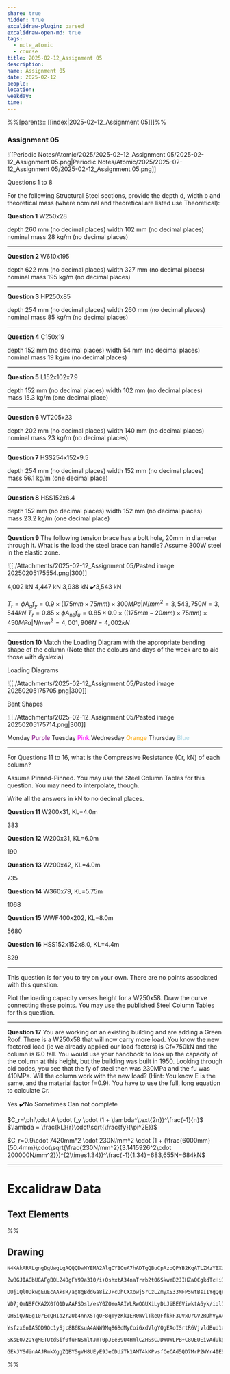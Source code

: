 ```yaml
---
share: true
hidden: true
excalidraw-plugin: parsed
excalidraw-open-md: true
tags:
  - note_atomic
  - course
title: 2025-02-12_Assignment 05
description: 
name: Assignment 05
date: 2025-02-12
people: 
location: 
weekday: 
time: 
---
```


%%[parents:: [[index|2025-02-12_Assignment 05]]]%%

### Assignment 05

![[Periodic Notes/Atomic/2025/2025-02-12_Assignment 05/2025-02-12_Assignment 05.png|Periodic Notes/Atomic/2025/2025-02-12_Assignment 05/2025-02-12_Assignment 05.png]]

Questions 1 to 8

For the following Structural Steel sections, provide the depth d, width b and theoretical mass (where nominal and theoretical are listed use Theoretical):

**Question 1**
W250x28

depth 260 mm (no decimal places)
width 102 mm (no decimal places)
nominal mass 28 kg/m (no decimal places)

---

**Question 2**
W610x195

depth 622 mm (no decimal places)
width 327 mm (no decimal places)
nominal mass 195 kg/m (no decimal places)

---

**Question 3**
HP250x85

depth 254 mm (no decimal places)
width 260 mm (no decimal places)
nominal mass 85 kg/m (no decimal places)

---

**Question 4**
C150x19

depth 152 mm (no decimal places)
width 54 mm (no decimal places)
nominal mass 19 kg/m (no decimal places)

---

**Question 5**
L152x102x7.9

depth 152 mm (no decimal places)
width 102 mm (no decimal places)
mass 15.3 kg/m (one decimal place)

---

**Question 6**
WT205x23

depth 202 mm (no decimal places)
width 140 mm (no decimal places)
nominal mass 23 kg/m (no decimal places)

---

**Question 7**
HSS254x152x9.5

depth 254 mm (no decimal places)
width 152 mm (no decimal places)
mass 56.1 kg/m (one decimal place)

---

**Question 8**
HSS152x6.4

depth 152 mm (no decimal places)
width 152 mm (no decimal places)
mass 23.2 kg/m (one decimal place)

---

**Question 9**
The following tension brace has a bolt hole, 20mm in diameter through it. What is the load the steel brace can handle? Assume 300W steel in the elastic zone. 

![[./Attachments/2025-02-12_Assignment 05/Pasted image 20250205175554.png|300]]

4,002 kN
4,447 kN
3,938 kN
✔️3,543 kN

$T_r=\phi A_g f_y=0.9\times(175mm\times75mm)\times300MPa|N/mm^2=3,543,750N=3,544kN$
$T_r=0.85\times\phi A_\text{ne}f_u=0.85\times0.9\times((175mm-20mm)\times75mm)\times450MPa|N/mm^2=4,001,906N=4,002kN$

---

**Question 10**
Match the Loading Diagram with the appropriate bending shape of the column
(Note that the colours and days of the week are to aid those with dyslexia)

Loading Diagrams

![[./Attachments/2025-02-12_Assignment 05/Pasted image 20250205175705.png|300]]

Bent Shapes

![[./Attachments/2025-02-12_Assignment 05/Pasted image 20250205175714.png|300]]

Monday <span style="color:purple">Purple</span>
Tuesday <span style="color:magenta">Pink</span>
Wednesday <span style="color:orange">Orange</span>
Thursday <span style="color:lightblue">Blue</span>

---

For Questions 11 to 16, what is the Compressive Resistance (Cr, kN) of each column?

Assume Pinned-Pinned. You may use the Steel Column Tables for this question. You may need to interpolate, though.

Write all the answers in kN to no decimal places.

**Question 11**
W200x31, KL=4.0m

383

**Question 12**
W200x31, KL=6.0m

190

**Question 13**
W200x42, KL=4.0m

735

**Question 14**
W360x79, KL=5.75m

1068

**Question 15**
WWF400x202, KL=8.0m

5680

**Question 16**
HSS152x152x8.0, KL=4.4m

829

---

This question is for you to try on your own. There are no points associated with this question.

Plot the loading capacity verses height for a W250x58. Draw the curve connecting these points. You may use the published Steel Column Tables for this question.

---

**Question 17**
You are working on an existing building and are adding a Green Roof. There is a W250x58 that will now carry more load. You know the new factored load (ie we already applied our load factors) is Cf=750kN and the column is 6.0 tall. You would use your handbook to look up the capacity of the column at this height, but the building was built in 1950. Looking through old codes, you see that the fy of steel then was 230MPa and the fu was 410MPa. Will the column work with the new load? (Hint: You know E is the same, and the material factor f=0.9). You have to use the full, long equation to calculate Cr.

Yes
✔️No
Sometimes
Can not complete

$C_r=\phi\cdot A \cdot f_y \cdot (1 + \lambda^\text{2n})^\frac{-1}{n}$
$\lambda = \frac{kL}{r}\cdot\sqrt{\frac{fy}{\pi^2E}}$

$C_r=0.9\cdot 7420mm^2 \cdot 230N/mm^2 \cdot (1 + (\frac{6000mm}{50.4mm}\cdot\sqrt{\frac{230N/mm^2}{3.1415926^2\cdot 200000N/mm^2}})^{2\times1.34})^\frac{-1}{1.34}=683,655N=684kN$

---

# Excalidraw Data

## Text Elements

%%

## Drawing

```compressed-json
N4KAkARALgngDgUwgLgAQQQDwMYEMA2AlgCYBOuA7hADTgQBuCpAzoQPYB2KqATLZMzYBXUtiRoIACyhQ4zZAHoFAc0JRJQgEYA6bGwC2CgF7N6hbEcK4OCtptbErHALRY8RMpWdx8Q1TdIEfARcZgRmBShcZQUebQA2bQAOGjoghH0EDihmbgBtcDBQMBKIEm4IAHlneIBFSoBHAGsGgGEAVQaAKwARdopNAGZamDYYVJLIWEQK3FJSNip+Usxu

ZwBGJIAGbUGAFgBOLZ4DgFY99a310/i+QshxtA34naTrrb2t06SkwYB2JIHZaQCgkdTcHiDQYJA57H6nHinQZHW6nYFSBCEZTSbgHRJ/eJ7HhJHik+I3RHo6zKYLcLbo5hQBZNBCtNj4NikCoAYnWCD5fImpU0uGwTWUCyEHGIbI5XIkTOszDgcyyUCFkAAZoR8PgAMqwWkSQQeDUQRnMhAAdTBkghDKZbBZBpgRvQJvK6Ml2I44VyaHp9wgbBV2

DUj1Ql0DkwgEuEcAAksR/ag8gBddGa8iZJPcDhCXXowjSrCzLZmyXS33MFP5wtBsIIYgQqF7eLrSHrdGMFjsLhoE7dpisTgAOU4Ym4f2Rg1Jg3WQKDhGYPXSUCb3CZQgQ6M0wmlAFFgplsrWC/h0UI4MRcOvm2h1tO24N4Qdrnt0UQOE08+fP2wxQ3NBNQIMJ0TgNhixyfJ7jAApJhKaMEK2WCM1g+CEMhaF4lheFEWRLZUWBEo8W0AkiRJMkKVO

VD7jQmN8FCKA2X0fQ1DvAAFSDsl/esY0ZOYoAAIWLRwOGUXiLyDLJiBE6ViwktA6yk/iolIKAAEF5kWSQQnvVBlPRGStIWChdNwfSIDmUyzSCPcKCA1AQPwMJCgAX2WYpSnKCQDySABpehSEGABxAAtJIABUwogzUtmwABNVp6AS/yzWmcR0ECbAonE2l0VWJ4eC+bQjlhc59lOP4tnnO4YwjZxZwOGF2z+NseGuEkavRUFiHBNBBiubQeD2ac/n

OH5iQ7NEg10rEcQHIa2r2Ub4nnX5TgOF8qTyzKkIER0WVlTkeQFfkkF3UVxUrGV2ROhVyA4ZVVR4zMdX1Q1MvNdlPQbQ7rVte0/stF03W+00vWEH0/TpdEQ1FcNuCjdE4yvJMU3TTNswQXMlL/JcS0K9BcHWCt92Iaszz40pG309ZrjxS5ARmmMexHfteCSIdezHCdMuKl5TmOGquyXFc10crcdyDPcpWII8MjVKmVNKK8bzvJGnzWn4kj2QY1s/

Ysfzx6nIA5QD9Oc1ySjc8B6KsuA4ANW9Mq86BdMyCoiGxdVlgYQgEAoISrtR6VjvldBuU1aOY6FCBsBEQJsgTdd9ANS1w9O87BT9hP5jVFOMmDsVQ9uuUKkVJ6VST33CnjxOC9TgAxd7Qa+j1m1zhvk9T9OnQBvq7QHLv857jI++dT6Kg7uO85rwv9AAJShyRKdhuu58bjJKlDRGHy2JD69HqAF6bzgoCb3A2PwCMuY37uT+b8+9UIIx+cPzex/0

SKsE072OYgMETUtdSif0fuPNSmltJmT0pJEe89U4HmlCZHSsCJDWUWLPB+C8UEUEivAdukg5hwDjswbACxdQAA1uCEiSNoQi1V1jxBeNcIidcyEUPwAlGhj5kja0GjcQkhE6qQCMGwAw3AvKQHoAQbcSN3LwK3kvcma9jRENICQv2EoSAvzfhCQ+2jiAGgQCQtALNICGIALJsGIAgJBuBNDBEtqBaWpRDGZzQFIiAQl2SWVIMoEUAAKDqfxqC8Ef

GEkJYSdinAAJRmkXggZQBY5gVH8UEyE9JeCDUiTk1AMT4kKPvsfCeCAd5QD7MrP2WYr4IESSWUgClJHSQ4A4pxm5SDbnRNgIgpjUBS3RK0z2aABlBmEFAL8mUpZFNKHYLoCAcrMD1K0uA1jbH2McY5K2rjICigqYwSK4j8DNJjBlae6Qcp9jNAnRkBh8EzBNirM2AEWTOJcjss2TENKXIOUcyS7lwAeToNqYIKZgC2zckAA=
```

%%
